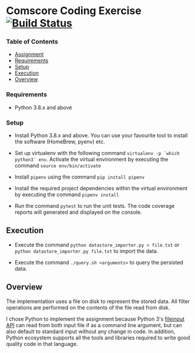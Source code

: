 # Comscore Coding Exercise [![Build Status](https://travis-ci.org/manoflogan/comscore-takehome.svg?branch=master)](https://travis-ci.org/manoflogan/comscore-takehome)

### Table of Contents

- [Assignment](Assignment.md)
- [Requirements](#requirements)
- [Setup](#setup)
- [Execution](#execution)
- [Overview](#overview)

### Requirements

* Python 3.8.x and above

### Setup

* Install Python 3.8.x and above. You can use your favourite tool to install the software (HomeBrew, pyenv) etc.

* Set up virtualenv with the following command ``virtualenv -p `which python3` env``. Activate the virtual environment by executing the command `source env/bin/activate`

* Install `pipenv` using the command `pip install pipenv`

* Install the required project dependencies within the virtual environment by executing the command `pipenv install`

* Run the command `pytest` to run the unit tests. The code coverage reports will generated and displayed on the console.

## Execution

* Execute the command `python datastore_importer.py < file.txt` or `python datastore_importer.py file.txt` to import the data.

* Execute the command `./query.sh <arguments>` to query the persisted data.

## Overview

The implementation uses a file on disk to represent the stored data. All filter operations are performed on the contents of the file read from disk.

I chose Python to implement the assignment because Python 3's [fileinput API](https://docs.python.org/3/library/fileinput.html) can read from both input file if as a command line argument, but can also default to standard input without any change in code. In addition, Python ecosystem supports all the tools and libraries required to write good quality code in that language.
